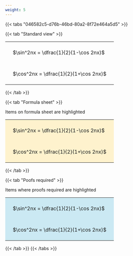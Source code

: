 ```yaml
---
weight: 5
---
```


{{< tabs "046582c5-d76b-46bd-80a2-8f72e464a5d5" >}}

{{< tab "Standard view" >}}

<style type="text/css">
#T_f5a72 th.col_heading {
  text-align: left;
  font-size: 1em;
}
#T_f5a72 td {
  text-align: left;
  font-size: 1em;
  padding: 1.5em;
}
</style>
<table id="T_f5a72">
  <thead>
  </thead>
  <tbody>
    <tr>
      <td id="T_f5a72_row0_col0" class="data row0 col0" >$\sin^2nx = \dfrac{1}{2}(1-\cos 2nx)$</td>
    </tr>
    <tr>
      <td id="T_f5a72_row1_col0" class="data row1 col0" >$\cos^2nx = \dfrac{1}{2}(1+\cos 2nx)$</td>
    </tr>
  </tbody>
</table>
{{< /tab >}}

{{< tab "Formula sheet" >}}

Items on formula sheet are highlighted 
<br>
<style type="text/css">
#T_3fa04 th.col_heading {
  text-align: left;
  font-size: 1em;
}
#T_3fa04 td {
  text-align: left;
  font-size: 1em;
  padding: 1.5em;
}
#T_3fa04_row0_col0, #T_3fa04_row1_col0 {
  background-color: rgba(255,194,10, 0.2);
}
</style>
<table id="T_3fa04">
  <thead>
  </thead>
  <tbody>
    <tr>
      <td id="T_3fa04_row0_col0" class="data row0 col0" >$\sin^2nx = \dfrac{1}{2}(1-\cos 2nx)$</td>
    </tr>
    <tr>
      <td id="T_3fa04_row1_col0" class="data row1 col0" >$\cos^2nx = \dfrac{1}{2}(1+\cos 2nx)$</td>
    </tr>
  </tbody>
</table>
{{< /tab >}}

{{< tab "Poofs required" >}}

Items where proofs required are highlighted 
<br>
<style type="text/css">
#T_130ac th.col_heading {
  text-align: left;
  font-size: 1em;
}
#T_130ac td {
  text-align: left;
  font-size: 1em;
  padding: 1.5em;
}
#T_130ac_row0_col0, #T_130ac_row1_col0 {
  background-color: rgba(0,150,200, 0.2);
}
</style>
<table id="T_130ac">
  <thead>
  </thead>
  <tbody>
    <tr>
      <td id="T_130ac_row0_col0" class="data row0 col0" >$\sin^2nx = \dfrac{1}{2}(1-\cos 2nx)$</td>
    </tr>
    <tr>
      <td id="T_130ac_row1_col0" class="data row1 col0" >$\cos^2nx = \dfrac{1}{2}(1+\cos 2nx)$</td>
    </tr>
  </tbody>
</table>
{{< /tab >}}
{{< /tabs >}}